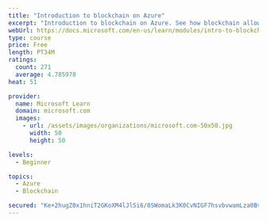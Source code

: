```yaml
---
title: "Introduction to blockchain on Azure"
excerpt: "Introduction to blockchain on Azure. See how blockchain allows business partners to trust each other's data without a central authority. You'll also learn a bit about how blockchain works. The goal is to help you decide if blockchain is a good choice for your scenario."
webUrl: https://docs.microsoft.com/en-us/learn/modules/intro-to-blockchain/
type: course
price: Free
length: PT34M
ratings:
  count: 271
  average: 4.785978
heat: 51

provider:
  name: Microsoft Learn
  domain: microsoft.com
  images:
    - url: /assets/images/organizations/microsoft.com-50x50.jpg
      width: 50
      height: 50

levels:
  - Beginner

topics:
  - Azure
  - Blockchain

secured: "Ke+2hugZ0x1hniT2GKoXM4lJlSi6/8SWomaLk3K0CvNIGF7hsvbvwamLza0BvyM5yRfCozl6BFAC31faVZhLKCDxx8qCkDf+JPDSk4dQVRKcLQABhvZlWANKNha6o9NqtW2rrXoi9oDsaYWt/XjyYe7c4ONz/SUvSo+8iaxjzUs//yHhNDEzw7MNJHe+dzoaBbYsSe4kWjAIwnK16KPCzrhYuQ0U30OivZdk9d9JBQkSTRakxqx2aOAgxIX9M4haexAiyeB9IiNIrrhHce2Lsei1e+BzL/fsA8JRVaMwvZ4qBjFG5Oo9xWbZyg8vjqqLUtKZBlTz7OCn6DAsZydit84Ui4H7S3jQoPpVoYPZBaDysRyh8XOhYyMnRjfbh/VCr0fzAMZcPx2cW1eAvoG3qWmpjeUHhyJ8zE8DobzDYuo=;9AWqd+7TdmxR9UUYssW56w=="
---
```


